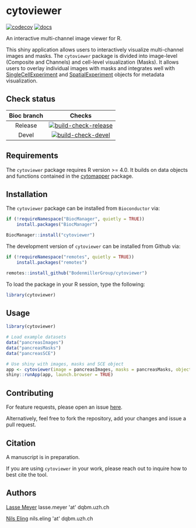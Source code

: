 # cytoviewer

<!-- badges: start -->
[![codecov](https://codecov.io/gh/BodenmillerGroup/cytoviewer/branch/devel/graph/badge.svg)](https://app.codecov.io/gh/BodenmillerGroup/cytoviewer/tree/devel)
[![docs](https://github.com/BodenmillerGroup/cytoviewer/actions/workflows/docs.yml/badge.svg)](https://github.com/BodenmillerGroup/cytoviewer/actions/workflows/docs.yml)
<!-- badges: end -->

An interactive multi-channel image viewer for R. 

This shiny application allows users to interactively visualize multi-channel 
images and masks. The `cytoviewer` package is divided into image-level (Composite and Channels) 
and cell-level visualization (Masks). It allows users to overlay individual images 
with masks and integrates well with [SingleCellExperiment](https://bioconductor.org/packages/release/bioc/html/SingleCellExperiment.html) 
and [SpatialExperiment](https://bioconductor.org/packages/release/bioc/html/SingleCellExperiment.html) objects for metadata visualization. 

## Check status

| Bioc branch | Checks |
|:-----------:|:------:|
| Release     |[![build-check-release](https://github.com/BodenmillerGroup/cytoviewer/workflows/build-checks-release/badge.svg)](https://github.com/BodenmillerGroup/cytoviewer/actions?query=workflow%3Abuild-checks-release)|
| Devel       |[![build-check-devel](https://github.com/BodenmillerGroup/cytoviewer/workflows/build-checks-devel/badge.svg)](https://github.com/BodenmillerGroup/cytoviewer/actions?query=workflow%3Abuild-checks-devel)|


## Requirements

The `cytoviewer` package requires R version >= 4.0.
It builds on data objects and functions contained in the [cytomapper](https://bioconductor.org/packages/release/bioc/html/cytomapper.html) package. 

## Installation 

The `cytoviewer` package can be installed from `Bioconductor` via:

```r
if (!requireNamespace("BiocManager", quietly = TRUE))
    install.packages("BiocManager")

BiocManager::install("cytoviewer")
```

The development version of `cytoviewer` can be installed from Github via:

```r
if (!requireNamespace("remotes", quietly = TRUE))
    install.packages("remotes")

remotes::install_github("BodenmillerGroup/cytoviewer")
```

To load the package in your R session, type the following:

```r
library(cytoviewer)
```
## Usage

```r
library(cytoviewer)

# Load example datasets 
data("pancreasImages")
data("pancreasMasks")
data("pancreasSCE")

# Use shiny with images, masks and SCE object
app <- cytoviewer(image = pancreasImages, masks = pancreasMasks, object = pancreasSCE, img_id = "ImageNb", cell_id = "CellNb")
shiny::runApp(app, launch.browser = TRUE)
```

## Contributing

For feature requests, please open an issue [here](https://github.com/BodenmillerGroup/cytoviewer/issues).

Alternatively, feel free to fork the repository, add your changes and issue a pull request.

## Citation 

A manuscript is in preparation.

If you are using `cytoviewer` in your work, please reach out to inquire how to best cite the tool.

## Authors

[Lasse Meyer](https://github.com/lassedochreden) lasse.meyer 'at' dqbm.uzh.ch

[Nils Eling](https://github.com/nilseling) nils.eling 'at' dqbm.uzh.ch
